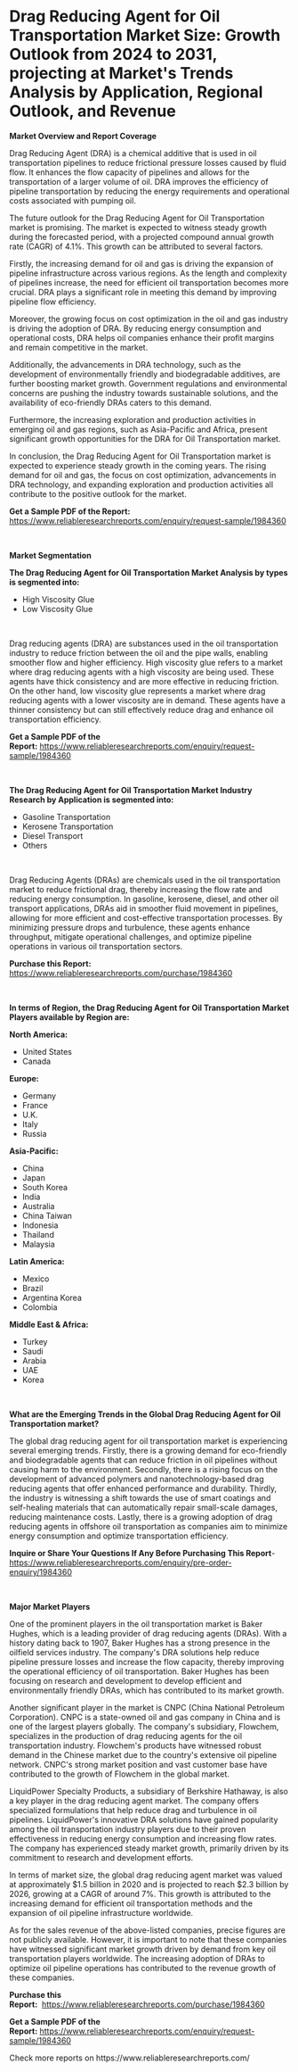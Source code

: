 <p><h1>Drag Reducing Agent for Oil Transportation Market Size: Growth Outlook from 2024 to 2031, projecting at Market's Trends Analysis by Application, Regional Outlook, and Revenue</h1></p><p><strong>Market Overview and Report Coverage</strong></p>
<p><p>Drag Reducing Agent (DRA) is a chemical additive that is used in oil transportation pipelines to reduce frictional pressure losses caused by fluid flow. It enhances the flow capacity of pipelines and allows for the transportation of a larger volume of oil. DRA improves the efficiency of pipeline transportation by reducing the energy requirements and operational costs associated with pumping oil.</p><p>The future outlook for the Drag Reducing Agent for Oil Transportation market is promising. The market is expected to witness steady growth during the forecasted period, with a projected compound annual growth rate (CAGR) of 4.1%. This growth can be attributed to several factors.</p><p>Firstly, the increasing demand for oil and gas is driving the expansion of pipeline infrastructure across various regions. As the length and complexity of pipelines increase, the need for efficient oil transportation becomes more crucial. DRA plays a significant role in meeting this demand by improving pipeline flow efficiency.</p><p>Moreover, the growing focus on cost optimization in the oil and gas industry is driving the adoption of DRA. By reducing energy consumption and operational costs, DRA helps oil companies enhance their profit margins and remain competitive in the market.</p><p>Additionally, the advancements in DRA technology, such as the development of environmentally friendly and biodegradable additives, are further boosting market growth. Government regulations and environmental concerns are pushing the industry towards sustainable solutions, and the availability of eco-friendly DRAs caters to this demand.</p><p>Furthermore, the increasing exploration and production activities in emerging oil and gas regions, such as Asia-Pacific and Africa, present significant growth opportunities for the DRA for Oil Transportation market.</p><p>In conclusion, the Drag Reducing Agent for Oil Transportation market is expected to experience steady growth in the coming years. The rising demand for oil and gas, the focus on cost optimization, advancements in DRA technology, and expanding exploration and production activities all contribute to the positive outlook for the market.</p></p>
<p><strong>Get a Sample PDF of the Report:</strong> <a href="https://www.reliableresearchreports.com/enquiry/request-sample/1984360">https://www.reliableresearchreports.com/enquiry/request-sample/1984360</a></p>
<p>&nbsp;</p>
<p><strong>Market Segmentation</strong></p>
<p><strong>The Drag Reducing Agent for Oil Transportation Market Analysis by types is segmented into:</strong></p>
<p><ul><li>High Viscosity Glue</li><li>Low Viscosity Glue</li></ul></p>
<p>&nbsp;</p>
<p><p>Drag reducing agents (DRA) are substances used in the oil transportation industry to reduce friction between the oil and the pipe walls, enabling smoother flow and higher efficiency. High viscosity glue refers to a market where drag reducing agents with a high viscosity are being used. These agents have thick consistency and are more effective in reducing friction. On the other hand, low viscosity glue represents a market where drag reducing agents with a lower viscosity are in demand. These agents have a thinner consistency but can still effectively reduce drag and enhance oil transportation efficiency.</p></p>
<p><strong>Get a Sample PDF of the Report:</strong>&nbsp;<a href="https://www.reliableresearchreports.com/enquiry/request-sample/1984360">https://www.reliableresearchreports.com/enquiry/request-sample/1984360</a></p>
<p>&nbsp;</p>
<p><strong>The Drag Reducing Agent for Oil Transportation Market Industry Research by Application is segmented into:</strong></p>
<p><ul><li>Gasoline Transportation</li><li>Kerosene Transportation</li><li>Diesel Transport</li><li>Others</li></ul></p>
<p>&nbsp;</p>
<p><p>Drag Reducing Agents (DRAs) are chemicals used in the oil transportation market to reduce frictional drag, thereby increasing the flow rate and reducing energy consumption. In gasoline, kerosene, diesel, and other oil transport applications, DRAs aid in smoother fluid movement in pipelines, allowing for more efficient and cost-effective transportation processes. By minimizing pressure drops and turbulence, these agents enhance throughput, mitigate operational challenges, and optimize pipeline operations in various oil transportation sectors.</p></p>
<p><strong>Purchase this Report:</strong>&nbsp; <a href="https://www.reliableresearchreports.com/purchase/1984360">https://www.reliableresearchreports.com/purchase/1984360</a></p>
<p>&nbsp;</p>
<p><strong>In terms of Region, the Drag Reducing Agent for Oil Transportation Market Players available by Region are:</strong></p>
<p>
    <p> <strong> North America: </strong>
        <ul>
            <li>United States</li>
            <li>Canada</li>
        </ul>
        </p> 
    <p> <strong> Europe: </strong>
        <ul>
            <li>Germany</li>
            <li>France</li>
            <li>U.K.</li>
            <li>Italy</li>
            <li>Russia</li>
        </ul>
        </p> 
    <p> <strong> Asia-Pacific: </strong>
        <ul>
            <li>China</li>
            <li>Japan</li>
            <li>South Korea</li>
            <li>India</li>
            <li>Australia</li>
            <li>China Taiwan</li>
            <li>Indonesia</li>
            <li>Thailand</li>
            <li>Malaysia</li>
        </ul>
        </p> 
    <p> <strong> Latin America: </strong>
        <ul>
            <li>Mexico</li>
            <li>Brazil</li>
            <li>Argentina Korea</li>
            <li>Colombia</li>
        </ul>
        </p> 
    <p> <strong> Middle East & Africa: </strong>
        <ul>
            <li>Turkey</li>
            <li>Saudi</li>
            <li>Arabia</li>
            <li>UAE</li>
            <li>Korea</li>
        </ul>
    </p>
    </p>
<p>&nbsp;</p>
<p><strong>What are the Emerging Trends in the Global Drag Reducing Agent for Oil Transportation market?</strong></p>
<p><p>The global drag reducing agent for oil transportation market is experiencing several emerging trends. Firstly, there is a growing demand for eco-friendly and biodegradable agents that can reduce friction in oil pipelines without causing harm to the environment. Secondly, there is a rising focus on the development of advanced polymers and nanotechnology-based drag reducing agents that offer enhanced performance and durability. Thirdly, the industry is witnessing a shift towards the use of smart coatings and self-healing materials that can automatically repair small-scale damages, reducing maintenance costs. Lastly, there is a growing adoption of drag reducing agents in offshore oil transportation as companies aim to minimize energy consumption and optimize transportation efficiency.</p></p>
<p><strong>Inquire or Share Your Questions If Any Before Purchasing This Report</strong>- <a href="https://www.reliableresearchreports.com/enquiry/pre-order-enquiry/1984360">https://www.reliableresearchreports.com/enquiry/pre-order-enquiry/1984360</a></p>
<p>&nbsp;</p>
<p><strong>Major Market Players</strong></p>
<p><p>One of the prominent players in the oil transportation market is Baker Hughes, which is a leading provider of drag reducing agents (DRAs). With a history dating back to 1907, Baker Hughes has a strong presence in the oilfield services industry. The company's DRA solutions help reduce pipeline pressure losses and increase the flow capacity, thereby improving the operational efficiency of oil transportation. Baker Hughes has been focusing on research and development to develop efficient and environmentally friendly DRAs, which has contributed to its market growth.</p><p>Another significant player in the market is CNPC (China National Petroleum Corporation). CNPC is a state-owned oil and gas company in China and is one of the largest players globally. The company's subsidiary, Flowchem, specializes in the production of drag reducing agents for the oil transportation industry. Flowchem's products have witnessed robust demand in the Chinese market due to the country's extensive oil pipeline network. CNPC's strong market position and vast customer base have contributed to the growth of Flowchem in the global market.</p><p>LiquidPower Specialty Products, a subsidiary of Berkshire Hathaway, is also a key player in the drag reducing agent market. The company offers specialized formulations that help reduce drag and turbulence in oil pipelines. LiquidPower's innovative DRA solutions have gained popularity among the oil transportation industry players due to their proven effectiveness in reducing energy consumption and increasing flow rates. The company has experienced steady market growth, primarily driven by its commitment to research and development efforts.</p><p>In terms of market size, the global drag reducing agent market was valued at approximately $1.5 billion in 2020 and is projected to reach $2.3 billion by 2026, growing at a CAGR of around 7%. This growth is attributed to the increasing demand for efficient oil transportation methods and the expansion of oil pipeline infrastructure worldwide.</p><p>As for the sales revenue of the above-listed companies, precise figures are not publicly available. However, it is important to note that these companies have witnessed significant market growth driven by demand from key oil transportation players worldwide. The increasing adoption of DRAs to optimize oil pipeline operations has contributed to the revenue growth of these companies.</p></p>
<p><strong>Purchase this Report:</strong>&nbsp;&nbsp;<a href="https://www.reliableresearchreports.com/purchase/1984360">https://www.reliableresearchreports.com/purchase/1984360</a></p>
<p></p>
<p><strong>Get a Sample PDF of the Report:</strong>&nbsp;<a href="https://www.reliableresearchreports.com/enquiry/request-sample/1984360">https://www.reliableresearchreports.com/enquiry/request-sample/1984360</a></p>
<p>Check more reports on https://www.reliableresearchreports.com/</p>